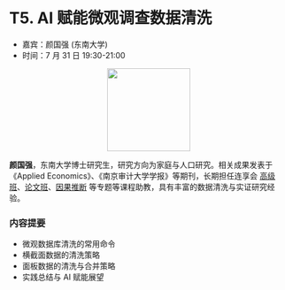 # T5. AI 赋能微观调查数据清洗

- 嘉宾：颜国强 (东南大学) 
- 时间：7 月 31 日 19:30-21:00

<p align="center">
    <img style="width: 150px" src="https://fig-lianxh.oss-cn-shenzhen.aliyuncs.com/pVn69HK.jpg">
</p>

**颜国强**，东南大学博士研究生，研究方向为家庭与人口研究。相关成果发表于《Applied Economics》、《南京审计大学学报》等期刊，长期担任连享会 [高级班](https://www.lianxh.cn/details/1606.html)、[论文班](https://www.lianxh.cn/details/1609.html)、[因果推断](https://www.lianxh.cn/details/1567.html) 等专题等课程助教，具有丰富的数据清洗与实证研究经验。

### 内容提要

- 微观数据库清洗的常用命令
- 横截面数据的清洗策略
- 面板数据的清洗与合并策略
- 实践总结与 AI 赋能展望

